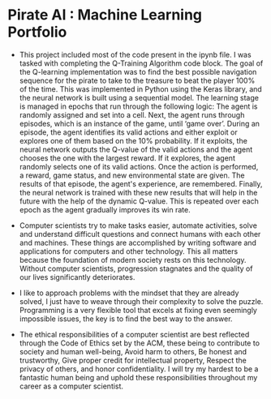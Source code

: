 # Pirate AI : Machine Learning Portfolio

- This project included most of the code present in the ipynb file. I was tasked with completing the Q-Training Algorithm code block. The goal of the Q-learning implementation was to find the best possible navigation sequence for the pirate to take to the treasure to beat the player 100% of the time. This was implemented in Python using the Keras library, and the neural network is built using a sequential model. The learning stage is managed in epochs that run through the following logic: The agent is randomly assigned and set into a cell. Next, the agent runs through episodes, which is an instance of the game, until ‘game over’. During an episode, the agent identifies its valid actions and either exploit or explores one of them based on the 10% probability. If it exploits, the neural network outputs the Q-value of the valid actions and the agent chooses the one with the largest reward. If it explores, the agent randomly selects one of its valid actions. Once the action is performed, a reward, game status, and new environmental state are given. The results of that episode, the agent's experience, are remembered. Finally, the neural network is trained with these new results that will help in the future with the help of the dynamic Q-value. This is repeated over each epoch as the agent gradually improves its win rate.

- Computer scientists try to make tasks easier, automate activities, solve and understand difficult questions and connect humans with each other and machines. These things are accomplished by writing software and applications for computers and other technology. This all matters because the foundation of modern society rests on this technology. Without computer scientists, progression stagnates and the quality of our lives significantly deteriorates.

- I like to approach problems with the mindset that they are already solved, I just have to weave through their complexity to solve the puzzle. Programming is a very flexible tool that excels at fixing even seemingly impossible issues, the key is to find the best way to the answer.

- The ethical responsibilities of a computer scientist are best reflected through the Code of Ethics set by the ACM, these being to contribute to society and human well-being, Avoid harm to others, Be honest and trustworthy, Give proper credit for intellectual property, Respect the privacy of others, and honor confidentiality. I will try my hardest to be a fantastic human being and uphold these responsibilities throughout my career as a computer scientist.
